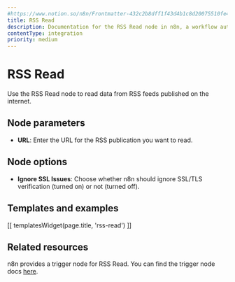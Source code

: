 ```yaml
---
#https://www.notion.so/n8n/Frontmatter-432c2b8dff1f43d4b1c8d20075510fe4
title: RSS Read
description: Documentation for the RSS Read node in n8n, a workflow automation platform. Includes guidance on usage, and links to examples.
contentType: integration
priority: medium
---
```


# RSS Read

Use the RSS Read node to read data from RSS feeds published on the internet.

## Node parameters

- **URL**: Enter the URL for the RSS publication you want to read.

## Node options

* **Ignore SSL Issues**: Choose whether n8n should ignore SSL/TLS verification (turned on) or not (turned off).

## Templates and examples

<!-- see https://www.notion.so/n8n/Pull-in-templates-for-the-integrations-pages-37c716837b804d30a33b47475f6e3780 -->
[[ templatesWidget(page.title, 'rss-read') ]]

## Related resources

n8n provides a trigger node for RSS Read. You can find the trigger node docs [here](/integrations/builtin/core-nodes/n8n-nodes-base.rssfeedreadtrigger/).

